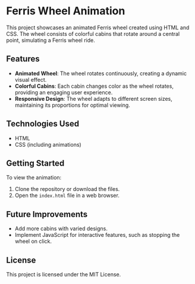 # Ferris Wheel Animation

This project showcases an animated Ferris wheel created using HTML and CSS. The wheel consists of colorful cabins that rotate around a central point, simulating a Ferris wheel ride.

## Features

- **Animated Wheel**: The wheel rotates continuously, creating a dynamic visual effect.
- **Colorful Cabins**: Each cabin changes color as the wheel rotates, providing an engaging user experience.
- **Responsive Design**: The wheel adapts to different screen sizes, maintaining its proportions for optimal viewing.

## Technologies Used

- HTML
- CSS (including animations)

## Getting Started

To view the animation:

1. Clone the repository or download the files.
2. Open the `index.html` file in a web browser.

## Future Improvements

- Add more cabins with varied designs.
- Implement JavaScript for interactive features, such as stopping the wheel on click.

## License

This project is licensed under the MIT License.

